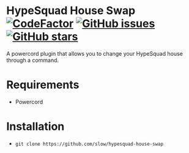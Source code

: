 # HypeSquad House Swap [![CodeFactor](https://www.codefactor.io/repository/github/slow/hypesquad-house-swap/badge)](https://www.codefactor.io/repository/github/slow/hypesquad-house-swap) [![GitHub issues](https://img.shields.io/github/issues/slow/hypesquad-house-swap?style=flat)](https://github.com/slow/hypesquad-house-swap/issues) [![GitHub stars](https://img.shields.io/github/stars/slow/hypesquad-house-swap?style=flat)](https://github.com/slow/hypesquad-house-swap/stargazers)

A powercord plugin that allows you to change your HypeSquad house through a command.

# Requirements

-  Powercord

# Installation

-  `git clone https://github.com/slow/hypesquad-house-swap`

